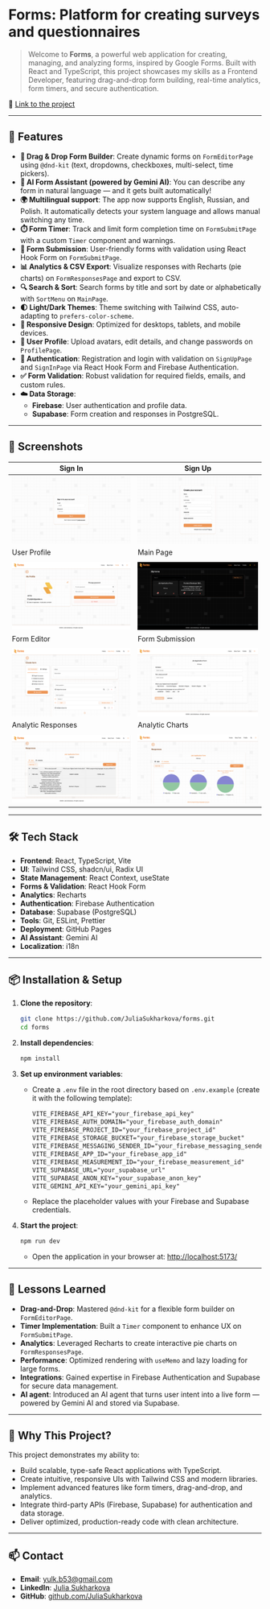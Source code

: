 # Forms: Platform for creating surveys and questionnaires


> Welcome to **Forms**, a powerful web application for creating, managing, and analyzing forms, inspired by Google Forms. Built with React and TypeScript, this project showcases my skills as a Frontend Developer, featuring drag-and-drop form building, real-time analytics, form timers, and secure authentication.

🔗 [Link to the project](https://juliasukharkova.github.io/forms)

---

## 🚀 Features

- **🎯 Drag & Drop Form Builder**: Create dynamic forms on `FormEditorPage` using `@dnd-kit` (text, dropdowns, checkboxes, multi-select, time pickers).
- **🧠 AI Form Assistant (powered by Gemini AI)**: You can describe any form in natural language — and it gets built automatically!
- **🌍 Multilingual support**: The app now supports English, Russian, and Polish. It automatically detects your system language and allows manual switching any time.
- **⏱️ Form Timer**: Track and limit form completion time on `FormSubmitPage` with a custom `Timer` component and warnings.
- **📝 Form Submission**: User-friendly forms with validation using React Hook Form on `FormSubmitPage`.
- **📊 Analytics & CSV Export**: Visualize responses with Recharts (pie charts) on `FormResponsesPage` and export to CSV.
- **🔍 Search & Sort**: Search forms by title and sort by date or alphabetically with `SortMenu` on `MainPage`.
- **🌓 Light/Dark Themes**: Theme switching with Tailwind CSS, auto-adapting to `prefers-color-scheme`.
- **📱 Responsive Design**: Optimized for desktops, tablets, and mobile devices.
- **👤 User Profile**: Upload avatars, edit details, and change passwords on `ProfilePage`.
- **🔐 Authentication**: Registration and login with validation on `SignUpPage` and `SignInPage` via React Hook Form and Firebase Authentication.
- **✅ Form Validation**: Robust validation for required fields, emails, and custom rules.
- **☁️ Data Storage**:
  - **Firebase**: User authentication and profile data.
  - **Supabase**: Form creation and responses in PostgreSQL.

---

## 📸 Screenshots

| Sign In |  Sign Up  |
|-------------|-------------|
| ![Sign In](public/screenshots/signIn.png) | ![Sign Up](public/screenshots/signUp.png) |
| User Profile | Main Page
| | |
|  ![User Profile](public/screenshots/userProfile.png) | ![Main Page](public/screenshots/main.png) |
| Form Editor | Form Submission |
| | |
| ![Form Editor](public/screenshots/formeditor.png) | ![Form Submission](public/screenshots/formSubmit.png) |
|Analytic Responses | Analytic Charts |
|                  |                 | 
| ![Analytics 1](public/screenshots/analyticsResponses.png) | ![Analytics 2](public/screenshots/analyticsChart.png) |


---

## 🛠️ Tech Stack

- **Frontend**: React, TypeScript, Vite
- **UI**: Tailwind CSS, shadcn/ui, Radix UI
- **State Management**: React Context, useState
- **Forms & Validation**: React Hook Form
- **Analytics**: Recharts
- **Authentication**: Firebase Authentication
- **Database**: Supabase (PostgreSQL)
- **Tools**: Git, ESLint, Prettier
- **Deployment**: GitHub Pages
- **AI Assistant**: Gemini AI
- **Localization**: i18n

---

## 📦 Installation & Setup

1. **Clone the repository**:
   ```bash
   git clone https://github.com/JuliaSukharkova/forms.git
   cd forms
   ```

2. **Install dependencies**:
   ```bash
   npm install
   ```

3. **Set up environment variables**:
   - Create a `.env` file in the root directory based on `.env.example` (create it with the following template):
     
     ```plaintext
     VITE_FIREBASE_API_KEY="your_firebase_api_key"
     VITE_FIREBASE_AUTH_DOMAIN="your_firebase_auth_domain"
     VITE_FIREBASE_PROJECT_ID="your_firebase_project_id"
     VITE_FIREBASE_STORAGE_BUCKET="your_firebase_storage_bucket"
     VITE_FIREBASE_MESSAGING_SENDER_ID="your_firebase_messaging_sender_id"
     VITE_FIREBASE_APP_ID="your_firebase_app_id"
     VITE_FIREBASE_MEASUREMENT_ID="your_firebase_measurement_id"
     VITE_SUPABASE_URL="your_supabase_url"
     VITE_SUPABASE_ANON_KEY="your_supabase_anon_key"
     VITE_GEMINI_API_KEY="your_gemini_api_key"
     ```
   - Replace the placeholder values with your Firebase and Supabase credentials.

4. **Start the project**:
   ```bash
   npm run dev
   ```
   - Open the application in your browser at: [http://localhost:5173/](http://localhost:5173/)

---

## 🧠 Lessons Learned

- **Drag-and-Drop**: Mastered `@dnd-kit` for a flexible form builder on `FormEditorPage`.
- **Timer Implementation**: Built a `Timer` component to enhance UX on `FormSubmitPage`.
- **Analytics**: Leveraged Recharts to create interactive pie charts on `FormResponsesPage`.
- **Performance**: Optimized rendering with `useMemo` and lazy loading for large forms.
- **Integrations**: Gained expertise in Firebase Authentication and Supabase for secure data management.
- **AI agent**: Introduced an AI agent that turns user intent into a live form — powered by Gemini AI and stored via Supabase. 
---

## 🌟 Why This Project?

This project demonstrates my ability to:
- Build scalable, type-safe React applications with TypeScript.
- Create intuitive, responsive UIs with Tailwind CSS and modern libraries.
- Implement advanced features like form timers, drag-and-drop, and analytics.
- Integrate third-party APIs (Firebase, Supabase) for authentication and data storage.
- Deliver optimized, production-ready code with clean architecture.

---

## 📫 Contact

- **Email**: yulk.b53@gmail.com
- **LinkedIn**: [Julia Sukharkova](https://www.linkedin.com/in/juliasukharkova/)
- **GitHub**: [github.com/JuliaSukharkova](https://github.com/JuliaSukharkova)
